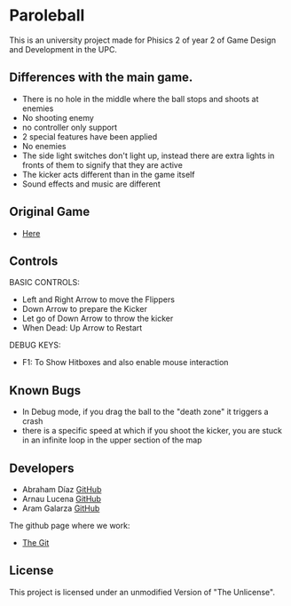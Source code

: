 # Paroleball
This is an university project made for Phisics 2 of year 2 of Game Design and Development in the UPC.


## Differences with the main game.
  * There is no hole in the middle where the ball stops and shoots at enemies
  * No shooting enemy
  * no controller only support
  * 2 special features have been applied
  * No enemies
  * The side light switches don't light up, instead there are extra lights in fronts of them to signify that they are active
  * The kicker acts different than in the game itself
  * Sound effects and music are different
  
 ## Original Game 
 * [Here](https://virtually-competent.itch.io/paroleball) 

## Controls
  BASIC CONTROLS:
 
 * Left and Right Arrow to move the Flippers
 * Down Arrow to prepare the Kicker
 * Let go of Down Arrow to throw the kicker
 * When Dead: Up Arrow to Restart
 
  DEBUG KEYS:
 
 * F1: To Show Hitboxes and also enable mouse interaction
 
 
 ## Known Bugs 
 * In Debug mode, if you drag the ball to the "death zone" it triggers a crash
 * there is a specific speed at which if you shoot the kicker, you are stuck in an infinite loop in the upper section of the map

## Developers

 - Abraham Díaz [GitHub](https://github.com/Theran1)
 - Arnau Lucena [GitHub](https://github.com/TitoLuce)
 - Aram Galarza [GitHub](https://github.com/WittIsHere)
 
 The github page where we work:
 - [The Git](https://github.com/TitoLuce/Pinball-project-Box2D)

## License

This project is licensed under an unmodified Version of "The Unlicense".
